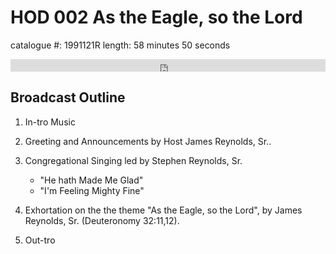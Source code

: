 # HOD 002 As the Eagle, so the Lord

catalogue #: 1991121R
length: 58 minutes 50 seconds

<iframe width="100%" height="20" scrolling="no" frameborder="no" src="https://w.soundcloud.com/player/?url=https%3A//api.soundcloud.com/tracks/190965197&amp;color=ff5500&amp;inverse=false&amp;auto_play=false&amp;show_user=true"></iframe>

## Broadcast Outline

1. In-tro Music

2. Greeting and Announcements by Host James Reynolds, Sr.. 

3. Congregational Singing led by Stephen Reynolds, Sr.

	- "He hath Made Me Glad" 
	- "I'm Feeling Mighty Fine"

4. Exhortation on the the theme "As the Eagle, so the Lord", by James Reynolds, Sr. (Deuteronomy 32:11,12).

5. Out-tro